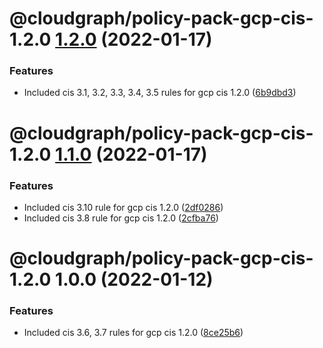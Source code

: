 # @cloudgraph/policy-pack-gcp-cis-1.2.0 [1.2.0](https://gitlab.com/auto-cloud/cloudgraph/policy-packs/compare/@cloudgraph/policy-pack-gcp-cis-1.2.0@1.1.0...@cloudgraph/policy-pack-gcp-cis-1.2.0@1.2.0) (2022-01-17)


### Features

* Included cis 3.1, 3.2, 3.3, 3.4, 3.5 rules for gcp cis 1.2.0 ([6b9dbd3](https://gitlab.com/auto-cloud/cloudgraph/policy-packs/commit/6b9dbd37caf06b4970d9fa7f2f1677645400c8db))

# @cloudgraph/policy-pack-gcp-cis-1.2.0 [1.1.0](https://gitlab.com/auto-cloud/cloudgraph/policy-packs/compare/@cloudgraph/policy-pack-gcp-cis-1.2.0@1.0.0...@cloudgraph/policy-pack-gcp-cis-1.2.0@1.1.0) (2022-01-17)


### Features

* Included cis 3.10 rule for gcp cis 1.2.0 ([2df0286](https://gitlab.com/auto-cloud/cloudgraph/policy-packs/commit/2df02867fc83de3fdbc4d9f67bc10af43289444b))
* Included cis 3.8 rule for gcp cis 1.2.0 ([2cfba76](https://gitlab.com/auto-cloud/cloudgraph/policy-packs/commit/2cfba7677bb8b010d3a67368e5fe66fd2487fe5f))

# @cloudgraph/policy-pack-gcp-cis-1.2.0 1.0.0 (2022-01-12)


### Features

* Included cis 3.6, 3.7 rules for gcp cis 1.2.0 ([8ce25b6](https://gitlab.com/auto-cloud/cloudgraph/policy-packs/commit/8ce25b6bff826196ea360d96945b6160d0b0ceb8))
